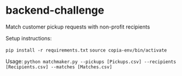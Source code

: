 # backend-challenge
Match customer pickup requests with non-profit recipients

Setup instructions:

`pip install -r requirements.txt`
`source copia-env/bin/activate`

Usage:
`python matchmaker.py --pickups [Pickups.csv] --recipients [Recipients.csv] --matches [Matches.csv]`



